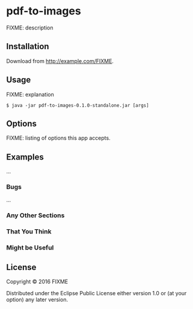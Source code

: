 # pdf-to-images

FIXME: description

## Installation

Download from http://example.com/FIXME.

## Usage

FIXME: explanation

    $ java -jar pdf-to-images-0.1.0-standalone.jar [args]

## Options

FIXME: listing of options this app accepts.

## Examples

...

### Bugs

...

### Any Other Sections
### That You Think
### Might be Useful

## License

Copyright © 2016 FIXME

Distributed under the Eclipse Public License either version 1.0 or (at
your option) any later version.
